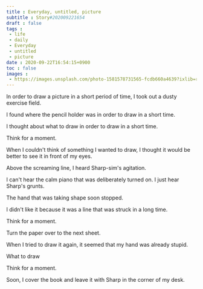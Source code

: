```yaml
---
title : Everyday, untitled, picture
subtitle : Story#202009221654
draft : false
tags :
 - life
 - daily
 - Everyday
 - untitled
 - picture
date : 2020-09-22T16:54:15+0900
toc : false
images : 
 - https://images.unsplash.com/photo-1581578731565-fcdb660a4639?ixlib=rb-1.2.1&q=85&fm=jpg&crop=entropy&cs=srgb&ixid=eyJhcHBfaWQiOjE1NTU0OX0
---
```

In order to draw a picture in a short period of time, I took out a dusty exercise field.  

I found where the pencil holder was in order to draw in a short time.  

I thought about what to draw in order to draw in a short time.  

Think for a moment.  

When I couldn't think of something I wanted to draw, I thought it would be better to see it in front of my eyes.  

Above the screaming line, I heard Sharp-sim's agitation.  

I can't hear the calm piano that was deliberately turned on. I just hear Sharp's grunts.  

The hand that was taking shape soon stopped.  

I didn't like it because it was a line that was struck in a long time.  

Think for a moment.  

Turn the paper over to the next sheet.  

When I tried to draw it again, it seemed that my hand was already stupid.  

What to draw  

Think for a moment.  

Soon, I cover the book and leave it with Sharp in the corner of my desk.